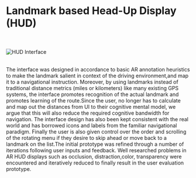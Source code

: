 # Landmark based Head-Up Display (HUD)

<br /><br />
![HUD Interface](http://siddharthnarayanan.com/wp-content/uploads/2019/08/LandmarkHUD-0.jpg)
<br /><br />

The interface was designed in accordance to basic AR annotation heuristics to make the landmark salient in context of the driving environment,and map it to a navigational instruction. Moreover, by using landmarks instead of traditional distance metrics (miles or kilometers) like many existing GPS systems, the interface promotes recognition of the actual landmark and promotes learning of the route.Since the user, no longer has to calculate and map out the distances from UI to their cognitive mental model, we argue that this will also reduce the required cognitive bandwidth for navigation. The interface design has also been kept consistent with the real world and has borrowed icons and labels from the familiar navigational paradigm. Finally the user is also given control over the order and scrolling of the rotating menu if they desire to skip ahead or move back to a landmark on the list.The initial prototype was refined through a number of iterations following user inputs and feedback. Well researched problems in AR HUD displays such as occlusion, distraction,color, transparency were encountered and iteratively reduced to finally result in the user evaluation prototype.
